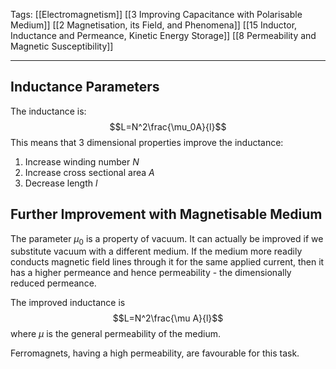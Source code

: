 Tags: [[Electromagnetism]] [[3 Improving Capacitance with Polarisable Medium]] [[2 Magnetisation, its Field, and Phenomena]] [[15 Inductor, Inductance and Permeance, Kinetic Energy Storage]] [[8 Permeability and Magnetic Susceptibility]]
___
## Inductance Parameters
The inductance is:
$$L=N^2\frac{\mu_0A}{l}$$
This means that 3 dimensional properties improve the inductance:
1. Increase winding number $N$
2. Increase cross sectional area $A$
3. Decrease length $l$
## Further Improvement with Magnetisable Medium
The parameter $\mu_0$ is a property of vacuum. It can actually be improved if we substitute vacuum with a different medium. If the medium more readily conducts magnetic field lines through it for the same applied current, then it has a higher permeance and hence permeability - the dimensionally reduced permeance. 

The improved inductance is 
$$L=N^2\frac{\mu A}{l}$$
where $\mu$ is the general permeability of the medium. 

Ferromagnets, having a high permeability, are favourable for this task. 